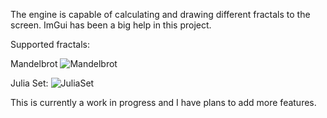 The engine is capable of calculating and drawing different fractals to the screen.
ImGui has been a big help in this project.

Supported fractals:

Mandelbrot
![Mandelbrot](https://user-images.githubusercontent.com/77781581/230735282-c47f2dd7-6f35-46b2-93ed-00ce1ffaa18e.png)

Julia Set:
![JuliaSet](https://user-images.githubusercontent.com/77781581/230735369-554ad27b-d919-41ea-b194-6c3de1835975.png)

This is currently a work in progress and I have plans to add more features.
